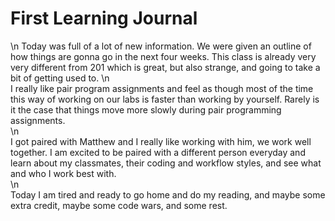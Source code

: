 # First Learning Journal  
\n
Today was full of a lot of new information. We were given an outline of how things are gonna go in the next four weeks. This class is already very very different from 201 which is great, but also strange, and going to take a bit of getting used to.
\n  
I really like pair program assignments and feel as though most of the time this way of working on our labs is faster than working by yourself. Rarely is it the case that things move more slowly during pair programming assignments.  
\n  
I got paired with Matthew and I really like working with him, we work well together. I am excited to be paired with a different person everyday and learn about my classmates, their coding and workflow styles, and see what and who I work best with.  
\n  
Today I am tired and ready to go home and do my reading, and maybe some extra credit, maybe some code wars, and some rest.
